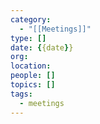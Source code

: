 ```yaml
---
category:
  - "[[Meetings]]"
type: []
date: {{date}}
org: 
location: 
people: []
topics: []
tags:
  - meetings
---
```

